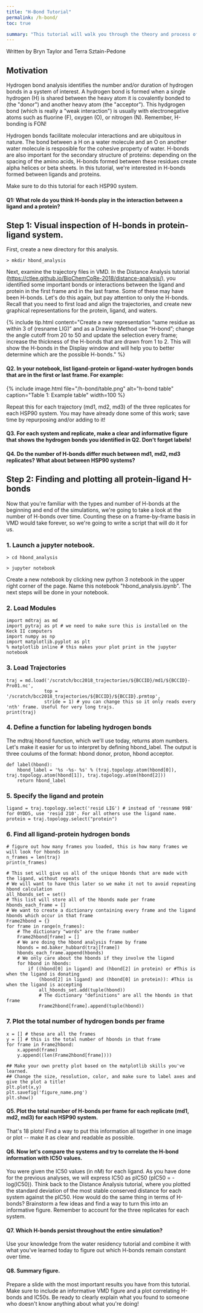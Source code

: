 ```yaml
---
title: "H-Bond Tutorial"
permalink: /h-bond/
toc: true

summary: "This tutorial will walk you through the theory and process of using hydrogen bond analysis to predict the IC50 rank ordering of ligands."
---
```

Written by Bryn Taylor and Terra Sztain-Pedone

## Motivation

Hydrogen bond analysis identifies the number and/or duration of hydrogen bonds in a system of interest. A hydrogen bond is formed when a single hydrogen (H) is shared between the heavy atom it is covalently bonded to (the "donor") and another heavy atom (the "acceptor"). This hydgrogen bond (which is really a "weak interaction") is usually with electronegative atoms such as fluorine (F), oxygen (O), or nitrogen (N). Remember, H-bonding is FON!  

Hydrogen bonds facilitate molecular interactions and are ubiquitous in nature. The bond between a H on a water molecule and an O on another water molecule is resposible for the cohesive property of water. H-bonds are also important for the secondary structure of proteins: depending on the spacing of the amino acids, H-bonds formed between these residues create alpha helices or beta sheets. In this tutorial, we're interested in H-bonds formed between ligands and proteins. 

Make sure to do this tutorial for each HSP90 system. 

#### Q1: What role do you think H-bonds play in the interaction between a ligand and a protein? 

## Step 1: Visual inspection of H-bonds in protein-ligand system. 

First, create a new directory for this analysis.

```
> mkdir hbond_analysis
```

Next, examine the trajectory files in VMD. In the Distance Analysis tutorial (https://ctlee.github.io/BioChemCoRe-2018/distance-analysis/), you identified some important bonds or interactions between the ligand and protein in the first frame and in the last frame. Some of these may have been H-bonds. Let's do this again, but pay attention to only the H-bonds. Recall that you need to first load and align the trajectories, and create new graphical representations for the protein, ligand, and waters. 

{% include tip.html content="Create a new representation “same residue as within 3 of (resname LIG)” and as a Drawing Method use “H-bond”; change the angle cutoff from 20 to 50 and update the selection every frame; increase the thickness of the H-bonds that are drawn from 1 to 2. This will show the H-bonds in the Display window and will help you to better determine which are the possible H-bonds." %}

#### Q2.  In your notebook, list ligand-protein or ligand-water hydrogen bonds that are in the first or last frame. For example: 

{% include image.html file="/h-bond/table.png"
alt="h-bond table" caption="Table 1: Example table"
width=100 %}

Repeat this for each trajectory (md1, md2, md3) of the three replicates for each HSP90 system. You may have already done some of this work; save time by repurposing and/or adding to it! 

#### Q3. For each system and replicate, make a clear and informative figure that shows the hydrogen bonds you identified in Q2. Don't forget labels! 

#### Q4. Do the number of H-bonds differ much between md1, md2, md3 replicates? What about between HSP90 systems? 

## Step 2: Finding and plotting all protein-ligand H-bonds

Now that you're familiar with the types and number of H-bonds at the beginning and end of the simulations, we're going to take a look at the number of H-bonds over time. Counting these on a frame-by-frame basis in VMD would take forever, so we're going to write a script that will do it for us. 

### 1. Launch a jupyter notebook. 

```
> cd hbond_analysis

> jupyter notebook 
```
Create a new notebook by clicking new python 3 notebook in the upper right corner of the page. Name this notebook "hbond_analysis.ipynb". The next steps will be done in your notebook.

### 2. Load Modules 
```
import mdtraj as md
import pytraj as pt # we need to make sure this is installed on the Keck II computers
import numpy as np
import matplotlib.pyplot as plt
% matplotlib inline # this makes your plot print in the jupyter notebook
```

### 3. Load Trajectories
```
traj = md.load('/scratch/bcc2018_trajectories/${BCCID}/md1/${BCCID}-Pro01.nc', 
              top = '/scratch/bcc2018_trajectories/${BCCID}/${BCCID}.prmtop', 
              stride = 1) # you can change this so it only reads every 'nth' frame. Useful for very long trajs.
print(traj)
```

### 4. Define a function for labeling hydrogen bonds
The mdtraj hbond function, which we'll use today, returns atom numbers. Let's make it easier for us to interpret by defining hbond_label. The output is three coulums of the format: hbond donor, proton, hbond acceptor.
```
def label(hbond):
    hbond_label = '%s -%s- %s' % (traj.topology.atom(hbond[0]), traj.topology.atom(hbond[1]), traj.topology.atom(hbond[2]))
    return hbond_label
```

### 5. Specify the ligand and protein
```
ligand = traj.topology.select('resid LIG') # instead of 'resname 99B' for 0YDD5, use 'resid 210'. For all others use the ligand name.
protein = traj.topology.select("protein")
```

### 6. Find all ligand-protein hydrogen bonds
```
# figure out how many frames you loaded, this is how many frames we will look for hbonds in 
n_frames = len(traj)
print(n_frames)

# This set will give us all of the unique hbonds that are made with the ligand, without repeats
# We will want to have this later so we make it not to avoid repeating hbond calculation 
all_hbonds_set = set()
# This list will store all of the hbonds made per frame
hbonds_each_frame = []
# We want to create a dictionary containing every frame and the ligand hbonds which occur in that frame
Frame2hbond = {}
for frame in range(n_frames):
    # The dictionary "words" are the frame number
    Frame2hbond[frame] = [] 
    # We are doing the hbond analysis frame by frame
    hbonds = md.baker_hubbard(traj[frame]) 
    hbonds_each_frame.append(hbonds)
    # We only care about the hbonds if they involve the ligand 
    for hbond in hbonds:
        if ((hbond[0] in ligand) and (hbond[2] in protein) or #This is when the ligand is donating 
            (hbond[2] in ligand) and (hbond[0] in protein)): #This is when the ligand is accepting             
            all_hbonds_set.add(tuple(hbond))
            # The dictionary "definitions" are all the hbonds in that frame
            Frame2hbond[frame].append(tuple(hbond))  
```

### 7. Plot the total number of hydrogen bonds per frame
```
x = [] # these are all the frames
y = [] # this is the total number of hbonds in that frame 
for frame in Frame2hbond:
    x.append(frame)
    y.append((len(Frame2hbond[frame])))

## Make your own pretty plot based on the matplotlib skills you've learned.
## Change the size, resolution, color, and make sure to label axes and give the plot a title! 
plt.plot(x,y)
plt.savefig('figure_name.png')
plt.show()
```

#### Q5. Plot the total number of H-bonds per frame for each replicate (md1, md2, md3) for each HSP90 system. 
That's 18 plots! Find a way to put this information all together in one image or plot -- make it as clear and readable as possible.  

#### Q6. Now let's compare the systems and try to correlate the H-bond information with IC50 values. 
You were given the IC50 values (in nM) for each ligand. As you have done for the previous analyses, we will express IC50 as pIC50 (pIC50 = -log(IC50)). Think back to the Distance Analysis tutorial, where you plotted the standard deviation of the most stable conserved distance for each system against the pIC50. How would do the same thing in terms of H-bonds? Brainstorm a few ideas and find a way to turn this into an informative figure. Remember to account for the three replicates for each system. 

#### Q7. Which H-bonds persist throughout the entire simulation? 
Use your knowledge from the water residency tutorial and combine it with what you've learned today to figure out which H-bonds remain constant over time. 

#### Q8. Summary figure. 
Prepare a slide with the most important results you have from this tutorial. Make sure to include an informative VMD figure and a plot correlating H-bonds and IC50s. Be ready to clearly explain what you found to someone who doesn't know anything about what you're doing! 

